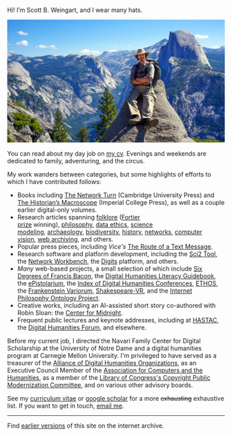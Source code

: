Hi! I’m Scott B. Weingart, and I wear many hats.

![Scott B. Weingart in front of mountains](/sbw.jpg)

You can read about my day job on [my cv](/cv.pdf). Evenings and weekends are dedicated to family, adventuring, and the circus.

My work wanders between categories, but some highlights of efforts to which I have contributed follows:

- Books including [The Network Turn](https://www.cambridge.org/core/elements/network-turn/CC38F2EA9F51A6D1AFCB7E005218BBE5) (Cambridge University Press) and [The Historian’s Macroscope](https://themacroscope.org/) (Imperial College Press), as well as a couple earlier digital-only volumes.
-   Research articles spanning [folklore](https://academic.oup.com/dsh/article-abstract/28/3/404/946904) ([Fortier prize](https://adho.org/awards/paul-fortier-prize/recipients) winning), [philosophy](https://link.springer.com/article/10.1007/s10670-014-9621-1), [data ethics](https://asistdl.onlinelibrary.wiley.com/doi/abs/10.1002/asi.23294), [science modeling](https://akjournals.com/view/journals/11192/89/1/article-p421.xml), [archaeology](https://link.springer.com/content/pdf/10.1007/s10816-014-9230-y.pdf), [biodiversity](https://www.pnas.org/content/118/6/e2018093118.short), [history](https://brill.com/view/journals/nun/31/1/article-p78_5.xml), [networks](https://www.euppublishing.com/doi/full/10.3366/ijhac.2016.0157), [computer vision](https://kilthub.cmu.edu/articles/preprint/CAMPI_Computer-Aided_Metadata_Generation_for_Photo_archives_Initiative/12791807), [web archiving](https://quod.lib.umich.edu/j/jep/3336451.0022.105?view=text;rgn=main), and others.
-   Popular press pieces, including *Vice's* [The Route of a Text Message](https://www.vice.com/en/article/kzdn8n/the-route-of-a-text-message-a-love-story).
-   Research software and platform development, including the [Sci2 Tool](https://sci2.cns.iu.edu/user/index.php), the [Network Workbench](http://nwb.cns.iu.edu/), the [Digits](https://digits.pub/about/) platform, and others.
-   *Many* web-based projects, a small selection of which include [Six Degrees of Francis Bacon](http://www.sixdegreesoffrancisbacon.com/), the [Digital Humanities Literacy Guidebook](https://cmu-lib.github.io/dhlg/), the [ePistolarium](http://ckcc.huygens.knaw.nl/epistolarium/#), the [Index of Digital Humanities Conferences](https://dh-abstracts.library.cmu.edu/), [ETHOS](https://lps.library.cmu.edu/ETHOS/), the [Frankenstein Variorum](https://frankensteinvariorum.github.io/viewer/), [Shakespeare-VR](https://shakespeare-vr.library.cmu.edu/), and the [Internet Philosophy Ontology Project](https://www.inphoproject.org/).
-   Creative works, including an AI-assisted short story co-authored with Robin Sloan: the [Center for Midnight](https://www.robinsloan.com/center-for-midnight/).
-   Frequent public lectures and keynote addresses, including at [HASTAC](https://hastac2015.sched.com/event/2vaV/connecting-the-dots), the [Digital Humanities Forum](https://today.ku.edu/digital-humanities-forum-explore-nodes-networks-humanities), and elsewhere.

Before my current job, I directed the Navari Family Center for Digital Scholarship at the University of Notre Dame and a digital humanities program at Carnegie Mellon University. I'm privileged to have served as a treasurer of the [Alliance of Digital Humanities Organizations](https://adho.org/), as an Executive Council Member of the [Association for Computers and the Humanities](https://ach.org/), as a member of the [Library of Congress's Copyright Public Modernization Committee](https://www.loc.gov/item/prn-21-034/library-of-congress-announces-copyright-public-modernization-committee/2021-06-22/), and on various other advisory boards.

See my [curriculum vitae](/cv.pdf) or [google scholar](https://scholar.google.com/citations?user=c5t_w1cAAAAJ) for a more ~~exhausting~~ exhaustive list. If you want to get in touch, [email me](mailto:weingart.scott+irregular@gmail.com).

---

Find [earlier versions](https://web.archive.org/web/20211207232426/https://scottbot.net/) of this site on the internet archive.
